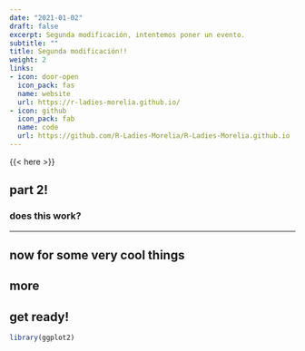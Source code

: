```yaml
---
date: "2021-01-02"
draft: false
excerpt: Segunda modificación, intentemos poner un evento.
subtitle: ""
title: Segunda modificación!!
weight: 2
links:
- icon: door-open
  icon_pack: fas
  name: website
  url: https://r-ladies-morelia.github.io/
- icon: github
  icon_pack: fab
  name: code
  url: https://github.com/R-Ladies-Morelia/R-Ladies-Morelia.github.io
---
```


{{< here >}}


## part 2!

### does this work?

---

## now for some very cool things

## more

## get ready!

```r
library(ggplot2)
```